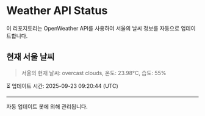 
# Weather API Status

이 리포지토리는 OpenWeather API를 사용하여 서울의 날씨 정보를 자동으로 업데이트합니다.

## 현재 서울 날씨
> 서울의 현재 날씨: overcast clouds, 온도: 23.98°C, 습도: 55%

⏳ 업데이트 시간: 2025-09-23 09:20:44 (UTC)

---
자동 업데이트 봇에 의해 관리됩니다.
